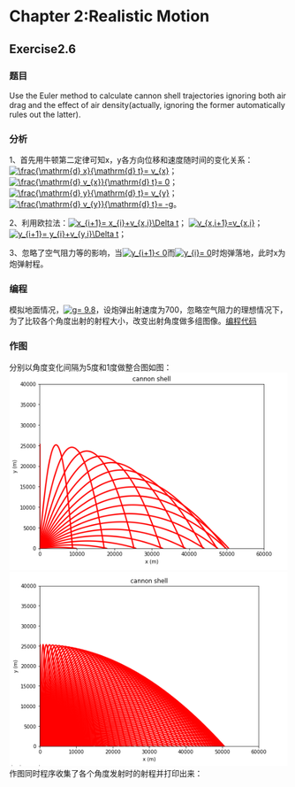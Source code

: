 # Chapter 2:Realistic Motion
## Exercise2.6
### 题目
Use the Euler method to calculate cannon shell trajectories ignoring both air drag and the effect of air density(actually, ignoring the 
former automatically rules out the latter). 
### 分析
1、首先用牛顿第二定律可知x，y各方向位移和速度随时间的变化关系：<a href="http://www.codecogs.com/eqnedit.php?latex=\frac{\mathrm{d}&space;x}{\mathrm{d}&space;t}=&space;v_{x}" target="_blank"><img src="http://latex.codecogs.com/png.latex?\frac{\mathrm{d}&space;x}{\mathrm{d}&space;t}=&space;v_{x}" title="\frac{\mathrm{d} x}{\mathrm{d} t}= v_{x}" /></a>；
<a href="http://www.codecogs.com/eqnedit.php?latex=\frac{\mathrm{d}&space;v_{x}}{\mathrm{d}&space;t}=&space;0" target="_blank"><img src="http://latex.codecogs.com/png.latex?\frac{\mathrm{d}&space;v_{x}}{\mathrm{d}&space;t}=&space;0" title="\frac{\mathrm{d} v_{x}}{\mathrm{d} t}= 0" /></a>；
<a href="http://www.codecogs.com/eqnedit.php?latex=\frac{\mathrm{d}&space;y}{\mathrm{d}&space;t}=&space;v_{y}" target="_blank"><img src="http://latex.codecogs.com/png.latex?\frac{\mathrm{d}&space;y}{\mathrm{d}&space;t}=&space;v_{y}" title="\frac{\mathrm{d} y}{\mathrm{d} t}= v_{y}" /></a>；
<a href="http://www.codecogs.com/eqnedit.php?latex=\frac{\mathrm{d}&space;v_{y}}{\mathrm{d}&space;t}=&space;-g" target="_blank"><img src="http://latex.codecogs.com/png.latex?\frac{\mathrm{d}&space;v_{y}}{\mathrm{d}&space;t}=&space;-g" title="\frac{\mathrm{d} v_{y}}{\mathrm{d} t}= -g" /></a>。

2、利用欧拉法：<a href="http://www.codecogs.com/eqnedit.php?latex=x_{i&plus;1}=&space;x_{i}&plus;v_{x,i}\Delta&space;t" target="_blank"><img src="http://latex.codecogs.com/png.latex?x_{i&plus;1}=&space;x_{i}&plus;v_{x,i}\Delta&space;t" title="x_{i+1}= x_{i}+v_{x,i}\Delta t" /></a>；
<a href="http://www.codecogs.com/eqnedit.php?latex=v_{x,i&plus;1}=v_{x,i}" target="_blank"><img src="http://latex.codecogs.com/png.latex?v_{x,i&plus;1}=v_{x,i}" title="v_{x,i+1}=v_{x,i}" /></a>；
<a href="http://www.codecogs.com/eqnedit.php?latex=y_{i&plus;1}=&space;y_{i}&plus;v_{y,i}\Delta&space;t" target="_blank"><img src="http://latex.codecogs.com/png.latex?y_{i&plus;1}=&space;y_{i}&plus;v_{y,i}\Delta&space;t" title="y_{i+1}= y_{i}+v_{y,i}\Delta t" /></a>；

3、忽略了空气阻力等的影响，当<a href="http://www.codecogs.com/eqnedit.php?latex=y_{i&plus;1}<&space;0" target="_blank"><img src="http://latex.codecogs.com/png.latex?y_{i&plus;1}<&space;0" title="y_{i+1}< 0" /></a>而<a href="http://www.codecogs.com/eqnedit.php?latex=y_{i}=&space;0" target="_blank"><img src="http://latex.codecogs.com/png.latex?y_{i}=&space;0" title="y_{i}= 0" /></a>时炮弹落地，此时x为炮弹射程。

### 编程
模拟地面情况，<a href="http://www.codecogs.com/eqnedit.php?latex=g=&space;9.8" target="_blank"><img src="http://latex.codecogs.com/png.latex?g=&space;9.8" title="g= 9.8" /></a>，设炮弹出射速度为700，忽略空气阻力的理想情况下，为了比较各个角度出射的射程大小，改变出射角度做多组图像。[编程代码](https://github.com/houxudong1997/compuational_physics_N2015301020064/blob/master/cannonshell.py)

### 作图
分别以角度变化间隔为5度和1度做整合图如图：
![da=5](https://github.com/houxudong1997/compuational_physics_N2015301020064/blob/master/cannonshell1.png?raw=true)
![da=1](https://github.com/houxudong1997/compuational_physics_N2015301020064/blob/master/cannonshell.png?raw=true)
作图同时程序收集了各个角度发射时的射程并打印出来：

